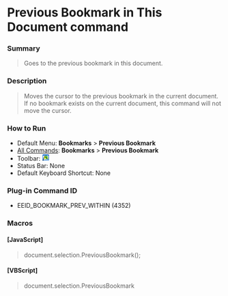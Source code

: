 # Previous Bookmark in This Document command

### Summary

> Goes to the previous bookmark in this document.

### Description

> Moves the cursor to the previous bookmark in the current document. If no bookmark exists on the current
> document, this command will not move the cursor.

### How to Run

- Default Menu: **Bookmarks** \> **Previous Bookmark**
- [All Commands](../tools/all_commands): **Bookmarks** \> **Previous Bookmark**
- Toolbar: ![](../../images/bookmarkprevwithin.gif)
- Status Bar: None
- Default Keyboard Shortcut: None

### Plug-in Command ID

- EEID\_BOOKMARK\_PREV\_WITHIN (4352)

### Macros

#### \[JavaScript\]

> document.selection.PreviousBookmark();

#### \[VBScript\]

> document.selection.PreviousBookmark